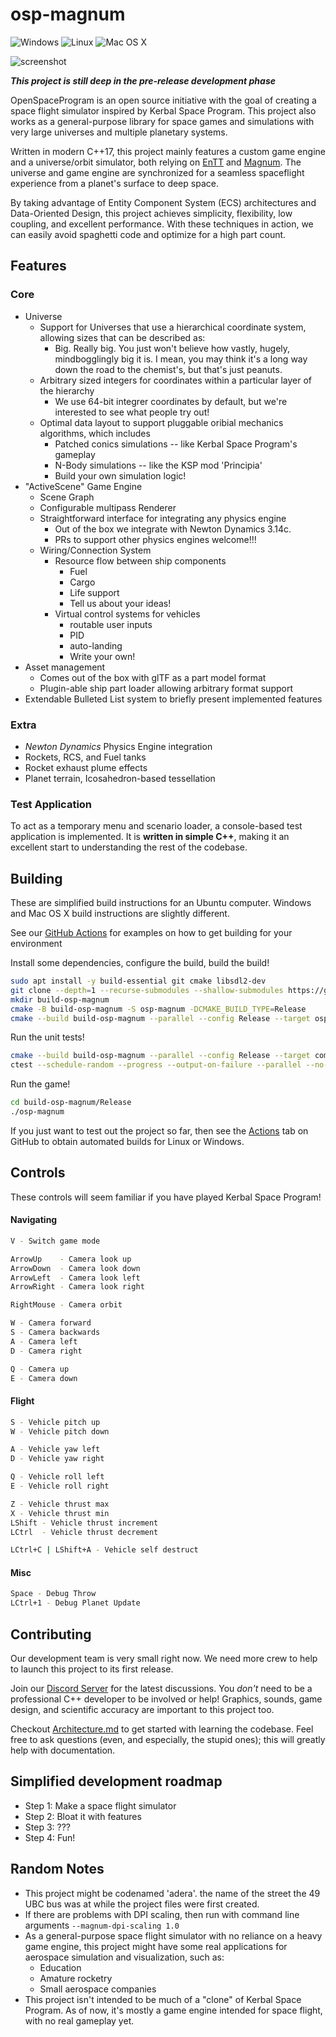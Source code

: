 # osp-magnum
![Windows](https://github.com/TheOpenSpaceProgram/osp-magnum/actions/workflows/windows.yml/badge.svg)
![Linux](https://github.com/TheOpenSpaceProgram/osp-magnum/actions/workflows/linux.yml/badge.svg)
![Mac OS X](https://github.com/TheOpenSpaceProgram/osp-magnum/actions/workflows/macos.yml/badge.svg)

![screenshot](screenshot0.png?raw=true "A Debug-rendered vehicle composed of parts flying over a planet.")

***This project is still deep in the pre-release development phase***

OpenSpaceProgram is an open source initiative with the goal of creating a space flight simulator inspired by Kerbal Space Program. This project also works as a general-purpose library for space games and simulations with very large universes and multiple planetary systems.

Written in modern C++17, this project mainly features a custom game engine and a universe/orbit simulator, both relying on [EnTT](https://github.com/skypjack/entt/) and [Magnum](https://github.com/mosra/magnum). The universe and game engine are synchronized for a seamless spaceflight experience from a planet's surface to deep space.

By taking advantage of Entity Component System (ECS) architectures and Data-Oriented Design, this project achieves simplicity, flexibility, low coupling, and excellent performance. With these techniques in action, we can easily avoid spaghetti code and optimize for a high part count.

## Features

### Core

* Universe
  * Support for Universes that use a hierarchical coordinate system, allowing sizes that can be described as:
    * Big. Really big. You just won't believe how vastly, hugely, mindbogglingly big it is. I mean, you may think it's a long way down the road to the chemist's, but that's just peanuts.
  * Arbitrary sized integers for coordinates within a particular layer of the hierarchy
    * We use 64-bit integrer coordinates by default, but we're interested to see what people try out!
  * Optimal data layout to support pluggable oribial mechanics algorithms, which includes
    * Patched conics simulations -- like Kerbal Space Program's gameplay
    * N-Body simulations -- like the KSP mod 'Principia'
    * Build your own simulation logic!
* "ActiveScene" Game Engine
  * Scene Graph
  * Configurable multipass Renderer
  * Straightforward interface for integrating any physics engine
    * Out of the box we integrate with Newton Dynamics 3.14c.
    * PRs to support other physics engines welcome!!!
  * Wiring/Connection System
    * Resource flow between ship components
      * Fuel
      * Cargo
      * Life support
      * Tell us about your ideas!
    * Virtual control systems for vehicles
      * routable user inputs
      * PID
      * auto-landing
      * Write your own!
* Asset management
  * Comes out of the box with glTF as a part model format
  * Plugin-able ship part loader allowing arbitrary format support
* Extendable Bulleted List system to briefly present implemented features

### Extra

* *Newton Dynamics* Physics Engine integration
* Rockets, RCS, and Fuel tanks
* Rocket exhaust plume effects 
* Planet terrain, Icosahedron-based tessellation

### Test Application

To act as a temporary menu and scenario loader, a console-based test application is implemented. It is **written in simple C++**, making it an excellent start to understanding the rest of the codebase.

## Building

These are simplified build instructions for an Ubuntu computer. Windows and Mac OS X build instructions are slightly different.

See our [GitHub Actions](https://github.com/TheOpenSpaceProgram/osp-magnum/tree/master/.github/workflows) for examples on how to get building for your environment

Install some dependencies, configure the build, build the build!

```bash
sudo apt install -y build-essential git cmake libsdl2-dev
git clone --depth=1 --recurse-submodules --shallow-submodules https://github.com/TheOpenSpaceProgram/osp-magnum.git osp-magnum
mkdir build-osp-magnum
cmake -B build-osp-magnum -S osp-magnum -DCMAKE_BUILD_TYPE=Release
cmake --build build-osp-magnum --parallel --config Release --target osp-magnum
```

Run the unit tests!

```bash
cmake --build build-osp-magnum --parallel --config Release --target compile-tests
ctest --schedule-random --progress --output-on-failure --parallel --no-tests error --build-config Release --test-dir build-osp-magnum/test
```

Run the game!

```bash
cd build-osp-magnum/Release
./osp-magnum
```

If you just want to test out the project so far, then see the [Actions](https://github.com/TheOpenSpaceProgram/osp-magnum/actions) tab on GitHub to obtain automated builds for Linux or Windows.

## Controls
These controls will seem familiar if you have played Kerbal Space Program!

#### Navigating
```bash
V - Switch game mode

ArrowUp    - Camera look up
ArrowDown  - Camera look down
ArrowLeft  - Camera look left
ArrowRight - Camera look right

RightMouse - Camera orbit

W - Camera forward
S - Camera backwards
A - Camera left
D - Camera right

Q - Camera up
E - Camera down
```

#### Flight
```bash
S - Vehicle pitch up
W - Vehicle pitch down

A - Vehicle yaw left
D - Vehicle yaw right

Q - Vehicle roll left
E - Vehicle roll right

Z - Vehicle thrust max
X - Vehicle thrust min
LShift - Vehicle thrust increment
LCtrl  - Vehicle thrust decrement

LCtrl+C | LShift+A - Vehicle self destruct
```

#### Misc
```bash
Space - Debug Throw
LCtrl+1 - Debug Planet Update
```

## Contributing

Our development team is very small right now. We need more crew to help to launch this project to its first release.

Join our [Discord Server](https://discord.gg/7xFsKRg) for the latest discussions. You *don't* need to be a professional C++ developer to be involved or help! Graphics, sounds, game design, and scientific accuracy are important to this project too.

Checkout [Architecture.md](docs/architecture.md) to get started with learning the codebase. Feel free to ask questions (even, and especially, the stupid ones); this will greatly help with documentation.

## Simplified development roadmap

* Step 1: Make a space flight simulator
* Step 2: Bloat it with features
* Step 3: ???
* Step 4: Fun!

## Random Notes
* This project might be codenamed 'adera'. the name of the street the 49 UBC bus was at while the project files were first created.
* If there are problems with DPI scaling, then run with command line arguments `--magnum-dpi-scaling 1.0`
* As a general-purpose space flight simulator with no reliance on a heavy game engine, this project might have some real applications for aerospace simulation and visualization, such as:
  * Education
  * Amature rocketry
  * Small aerospace companies
* This project isn't intended to be much of a "clone" of Kerbal Space Program. As of now, it's mostly a game engine intended for space flight, with no real gameplay yet.
